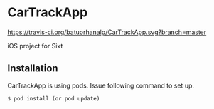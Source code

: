 # CarTrackApp

https://travis-ci.org/batuorhanalp/CarTrackApp.svg?branch=master

iOS project for Sixt

## Installation

CarTrackApp is using pods. Issue following command to set up.

    $ pod install (or pod update)